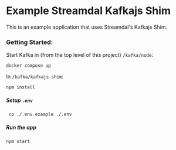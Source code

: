 # Example Streamdal Kafkajs Shim


This is an example application that uses Streamdal's Kafkajs Shim.


### Getting Started:

Start Kafka in (from the top level of this project) `/kafka/node`:

```
docker compose up
```

In `/kafka/kafkajs-shim`:

```
npm install
```

##### Setup `.env`

```
 cp ./.env.example ./.env
```

##### Run the app
``` 
npm start
```
